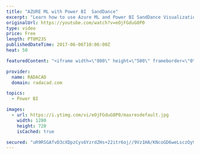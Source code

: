 ```yaml
---
title: "AZURE ML with Power BI  SandDance"
excerpt: "Learn how to use Azure ML and Power BI SandDance Visualization"
originalUrl: https://youtube.com/watch?v=eOjFGduG8P0
type: video
price: Free
length: PT8M23S
publishedDateTime: 2017-06-06T10:06:00Z
heat: 50

featuredContent: "<iframe width=\"800\" height=\"500\" frameborder=\"0\" src=\"https://www.youtube.com/embed/eOjFGduG8P0\" allow=\"accelerometer; autoplay; encrypted-media; gyroscope; picture-in-picture\" allowfullscreen></iframe>"

provider:
  name: RADACAD
  domain: radacad.com

topics:
  - Power BI

images:
  - url: https://i.ytimg.com/vi/eOjFGduG8P0/maxresdefault.jpg
    width: 1280
    height: 720
    isCached: true

secured: "uR9RSGAfvD3cXDpzCys6YzrdZHs+22itr6oj//9Vz1HA/KNcoGD6weLsczOy9kCveLfJi3BSs6XBxhikWS19Kmf/jJdy/Qer9BbwEY6XzkfuualgUsv+xj/lekOcPXK5FtX9UFWnFwTME+P/GfNZ3ktexTOA5egLOYuFvWVAX535P8YSVOWNLEXNzjsxik/M5YC/A5O0rA1zMLJlCdEx2cEmJKNgdLnkeB1tqS5+bi5bok5njyZwu+BZchXpuNARcwUN/XJsH/0AF9tIRukDpAobT0Y1dcT0ar15Cd2uzMrHHuhpyi+nhlmolrwRX5QGTFZWGDIIPZsrdSbEtSgdOEyxa7R++uRX7WqN5cMn0MK8vucjVosbQnBgpLeYSK0NDf/iaD05TZRqiqAUrArj/Hb0SNQIjfR5Ea3iehF4u3w=;JFWtIQrPIVH2wqBvFGj/oA=="
---
```



